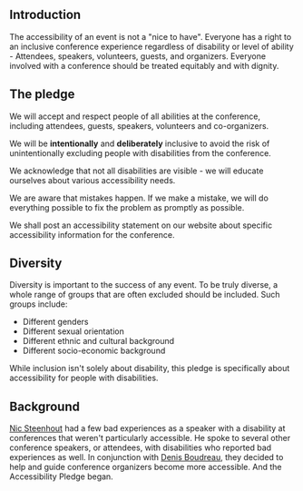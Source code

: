 ## Introduction

The accessibility of an event is not a "nice to have". Everyone has a right to an inclusive conference experience regardless of disability or level of ability - Attendees, speakers, volunteers, guests, and organizers. Everyone involved with a conference should be treated equitably and with dignity. 

## The pledge

We will accept and respect people of all abilities at the conference, including attendees, guests, speakers, volunteers and co-organizers.

We will be **intentionally** and **deliberately** inclusive to avoid the risk of unintentionally excluding people with disabilities from the conference.

We acknowledge that not all disabilities are visible - we will educate ourselves about various accessibility needs.

We are aware that mistakes happen. If we make a mistake, we will do everything possible to fix the problem as promptly as possible.

We shall post an accessibility statement on our website about specific accessibility information for the conference. 

## Diversity 

Diversity is important to the success of any event. To be truly diverse, a whole range of groups that are often excluded should be included. Such groups include: 

* Different genders
* Different sexual orientation
* Different ethnic and cultural background
* Different socio-economic background

While inclusion isn't solely about disability, this pledge is specifically about accessibility for people with disabilities.

## Background

[Nic Steenhout](https://incl.ca) had a few bad experiences as a speaker with a disability at conferences that weren't particularly accessible. He spoke to several other conference speakers, or attendees, with disabilities who reported bad experiences as well. In conjunction with [Denis Boudreau](https://about.me/dboudreau), they decided to help and guide conference organizers become more accessible. And the Accessibility Pledge began.

